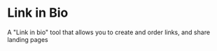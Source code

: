 # Link in Bio

A "Link in bio" tool that allows you to create and order links, and share landing pages
